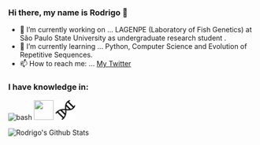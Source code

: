 ### Hi there, my name is Rodrigo 👋

- 🔭 I’m currently working on ... LAGENPE (Laboratory of Fish Genetics) at São Paulo State University as undergraduate research student  .
- 🌱 I’m currently learning ... Python, Computer Science and Evolution of Repetitive Sequences.
- 📫 How to reach me: ... [My Twitter](https://twitter.com/rmcalegari)

<h3 align="left"> I have knowledge in:</h3>
<p align="left"> <img src="https://camo.githubusercontent.com/902b40a1a237f9f1fafdca5ea16da3c4f2825651/68747470733a2f2f7777772e766563746f726c6f676f2e7a6f6e652f6c6f676f732f676e755f626173682f676e755f626173682d69636f6e2e737667" alt="bash" data-canonical-src="https://www.vectorlogo.zone/logos/gnu_bash/gnu_bash-icon.svg" style="max-width:100%;" width="40" height="40">
<img src="https://github.com/RodrigoMilan/RodrigoMilan/blob/main/images/python.ico" style="max-width:100%;" width="40" height="40"> 
<img src="https://github.com/RodrigoMilan/RodrigoMilan/blob/main/images/dna-chain.svg" style="max-width:100%;" width="40" height="40"> 
</p>



<img align="left" alt="Rodrigo's Github Stats" src="https://github-readme-stats.vercel.app/api?username=MilanCalegari&show_icons=true&hide_border=true&theme=dracula&include_all_commits=true" />
